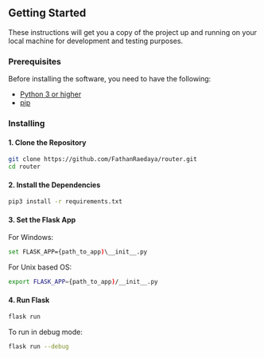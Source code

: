 ## Getting Started

These instructions will get you a copy of the project up and running on your local machine for development and testing purposes.

### Prerequisites

Before installing the software, you need to have the following:

- [Python 3 or higher](https://www.python.org/downloads/)
- [pip](https://pip.pypa.io/en/stable/installation/)
### Installing

#### 1. Clone the Repository

```bash
git clone https://github.com/FathanRaedaya/router.git
cd router
```

#### 2. Install the Dependencies

```bash
pip3 install -r requirements.txt
```

#### 3. Set the Flask App

For Windows:
```bash
set FLASK_APP={path_to_app)\__init__.py
```

For Unix based OS:
```bash
export FLASK_APP={path_to_app)/__init__.py
```
#### 4. Run Flask

```bash
flask run
```

To run in debug mode:
```bash
flask run --debug
```

